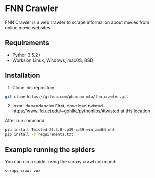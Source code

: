 # FNN Crawler

FNN Crawler is a web crawler to scrape information about movies from online movie websites

## Requirements

* Python 3.5.2+
* Works on Linux, Windows, macOS, BSD

## Installation

1. Clone this repository
```bash
git clone https://github.com/phamnam-mta/fnn_crawler.git
```

2. Install dependencies
First, download twisted https://www.lfd.uci.edu/~gohlke/pythonlibs/#twisted at this location

After run command:
```bash
pip install Twisted‑20.3.0‑cp39‑cp39‑win_amd64.whl
pip install -r requirements.txt
```

## Example running the spiders

You can run a spider using the scrapy crawl command:


```bash
scrapy crawl voz
```